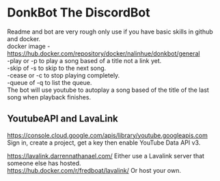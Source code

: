 # DonkBot The DiscordBot
Readme and bot are very rough only use if you have basic skills in github and docker.  
docker image - https://hub.docker.com/repository/docker/nalinhue/donkbot/general  
-play or -p to play a song based of a title not a link yet.  
-skip of -s to skip to the next song.  
-cease or -c to stop playing completely.  
-queue of -q to list the queue.  
The bot will use youtube to autoplay a song based of the title of the last song when playback finishes.
## YoutubeAPI and LavaLink
https://console.cloud.google.com/apis/library/youtube.googleapis.com  
Sign in, create a project, get a key then enable YouTube Data API v3.  

https://lavalink.darrennathanael.com/ Either use a Lavalink server that someone else has hosted.  
https://hub.docker.com/r/fredboat/lavalink/ Or host your own.
